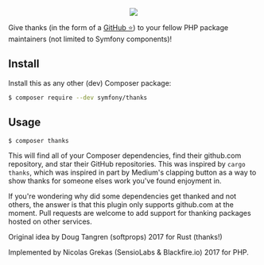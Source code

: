 <p align="center"><a href="https://symfony.com" target="_blank">
    <img src="https://symfony.com/logos/symfony_black_02.svg">
</a></p>

Give thanks (in the form of a [GitHub ⭐](https://help.github.com/articles/about-stars/)) to your fellow PHP package maintainers (not limited to Symfony components)!

Install
-------

Install this as any other (dev) Composer package:
```sh
$ composer require --dev symfony/thanks
```

Usage
-----

```sh
$ composer thanks
```

This will find all of your Composer dependencies, find their github.com repository, and star their GitHub repositories. This was inspired by `cargo thanks`, which was inspired in part by Medium's clapping button as a way to show thanks for someone elses work you've found enjoyment in.

If you're wondering why did some dependencies get thanked and not others, the answer is that this plugin only supports github.com at the moment. Pull requests are welcome to add support for thanking packages hosted on other services.

Original idea by Doug Tangren (softprops) 2017 for Rust (thanks!)

Implemented by Nicolas Grekas (SensioLabs & Blackfire.io) 2017 for PHP.
